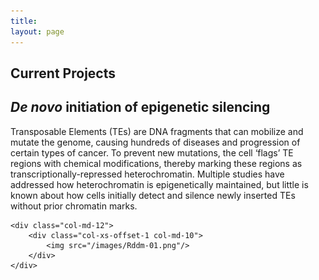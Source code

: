 ```yaml
---
title: 
layout: page
---
```


Current Projects
----------------
## _De novo_ initiation of epigenetic silencing ##

Transposable Elements (TEs) are DNA fragments that can mobilize and mutate the genome, causing hundreds of diseases and progression of certain types of cancer. To prevent new mutations, the cell ‘flags’ TE regions with chemical modifications, thereby marking these regions as transcriptionally-repressed heterochromatin. Multiple studies have addressed how heterochromatin is epigenetically maintained, but little is known about how cells initially detect and silence newly inserted TEs without prior chromatin marks. 


<div class="row">

    <div class="col-md-12">
        <div class="col-xs-offset-1 col-md-10">
            <img src="/images/Rddm-01.png"/>
        </div>
    </div>
</div>

